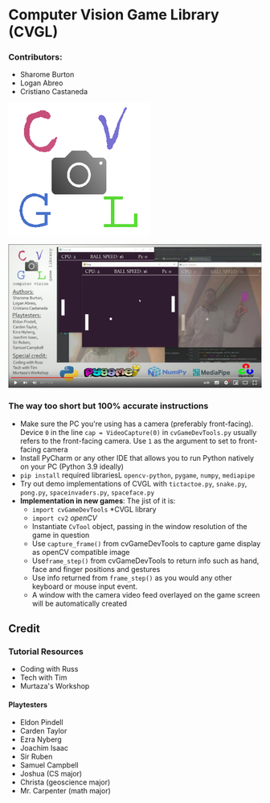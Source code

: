 # Computer Vision Game Library (CVGL)

### Contributors:
* Sharome Burton
* Logan Abreo
* Cristiano Castaneda

![image](/img/logo.png)


[![CVGL advert](/img/yt.jpg)](https://www.youtube.com/watch?v=8n-QzCVP2iQ)


### The way too short but 100% accurate instructions

* Make sure the PC you're using has a camera (preferably front-facing). Device `0` in the line `cap = VideoCapture(0)` in `cvGameDevTools.py` usually refers to the front-facing camera. Use `1` as the argument to set to front-facing camera
* Install PyCharm or any other IDE that allows you to run Python natively on your PC (Python 3.9 ideally)
* `pip install` required librariesL `opencv-python`, `pygame`, `numpy`, `mediapipe`
* Try out demo implementations of CVGL with `tictactoe.py`, `snake.py`, `pong.py`, `spaceinvaders.py`, `spaceface.py`
* **Implementation in new games**: The jist of it is:
  - `import cvGameDevTools` *CVGL library
  - `import cv2` *openCV*
  - Instantiate `CvTool` object, passing in the window resolution of the game in question
  - Use `capture_frame()` from cvGameDevTools to capture game display as openCV compatible image
  - Use`frame_step()` from cvGameDevTools to return info such as hand, face and finger positions and gestures
  - Use info returned from `frame_step()` as you would any other keyboard or mouse input event.
  - A window with the camera video feed overlayed on the game screen will be automatically created

## Credit

### Tutorial Resources
- Coding with Russ
- Tech with Tim
- Murtaza's Workshop

#### Playtesters
- Eldon Pindell
- Carden Taylor
- Ezra Nyberg
- Joachim Isaac
- Sir Ruben
- Samuel Campbell
- Joshua (CS major)
- Christa (geoscience major)
- Mr. Carpenter (math major)
